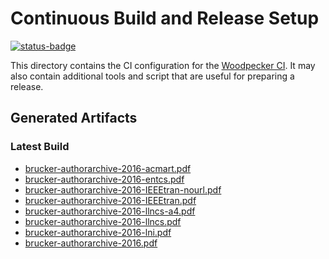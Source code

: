 # Continuous Build and Release Setup

[![status-badge](https://ci.logicalhacking.com/api/badges/adbrucker/authorarchive/status.svg)](https://ci.logicalhacking.com/adbrucker/authorarchive)

This directory contains the CI configuration for the [Woodpecker CI](https://woodpecker-ci.org/).
It may also contain additional tools and script that are useful for preparing a release.

## Generated Artifacts

### Latest Build

* [brucker-authorarchive-2016-acmart.pdf](https://artifacts.logicalhacking.com/ci/authorarchive/main/latest/brucker-authorarchive-2016-acmart.pdf)
* [brucker-authorarchive-2016-entcs.pdf](https://artifacts.logicalhacking.com/ci/authorarchive/main/latest/brucker-authorarchive-2016-entcs.pdf)
* [brucker-authorarchive-2016-IEEEtran-nourl.pdf](https://artifacts.logicalhacking.com/ci/authorarchive/main/latest/brucker-authorarchive-2016-IEEEtran-nourl.pdf)
* [brucker-authorarchive-2016-IEEEtran.pdf](https://artifacts.logicalhacking.com/ci/authorarchive/main/latest/brucker-authorarchive-2016-IEEEtran.pdf)
* [brucker-authorarchive-2016-llncs-a4.pdf](https://artifacts.logicalhacking.com/ci/authorarchive/main/latest/brucker-authorarchive-2016-llncs-a4.pdf)
* [brucker-authorarchive-2016-llncs.pdf](https://artifacts.logicalhacking.com/ci/authorarchive/main/latest/brucker-authorarchive-2016-llncs.pdf)
* [brucker-authorarchive-2016-lni.pdf](https://artifacts.logicalhacking.com/ci/authorarchive/main/latest/brucker-authorarchive-2016-lni.pdf)
* [brucker-authorarchive-2016.pdf](https://artifacts.logicalhacking.com/ci/authorarchive/main/latest/brucker-authorarchive-2016.pdf)

